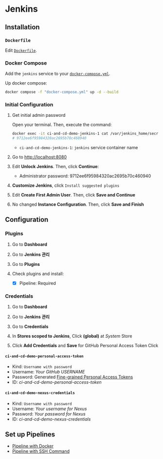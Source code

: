 # Jenkins

## Installation

### `Dockerfile`

Edit [`Dockerfile`](../../jenkins/Dockerfile).

### Docker Compose

Add the `jenkins` service to your [`docker-compose.yml`](../docker-compose.yml).

Up docker compose:

```bash
docker compose -f "docker-compose.yml" up -d --build
```

### Initial Configuration

1. Get initial admin password

   Open your terminal. Then, execute the command:

   ```bash
   docker exec -it ci-and-cd-demo-jenkins-1 cat /var/jenkins_home/secrets/initialAdminPassword
   # 9712ee6f95984320ac2695b70c460940
   ```

   - `ci-and-cd-demo-jenkins-1`: `jenkins` service container name

2. Go to [http://localhost:8080](http://localhost:8080)

3. Edit **Unlock Jenkins**. Then, click **Continue**:

   - Administrator password: 9712ee6f95984320ac2695b70c460940

4. **Customize Jenkins**, click `Install suggested plugins`

5. Edit **Create First Admin User**. Then, click **Save and Continue**

6. No changed **Instance Configuration**. Then, click **Save and Finish**

## Configuration

### Plugins

1. Go to **Dashboard**

2. Go to **Jenkins 관리**

3. Go to **Plugins**

4. Check plugins and install:

   - [x] Pipeline: Required

### Credentials

1. Go to **Dashboard**

2. Go to **Jenkins 관리**

3. Go to **Credentials**

4. In **Stores scoped to Jenkins**, Click **(global)** at _System_ Store

5. Click **Add Credentials** and **Save** for GitHub Personal Access Token Click

#### `ci-and-cd-demo-personal-access-token`

- Kind: `Username with password`
- Username: _Your GitHub USERNAME_
- Password: Generated [Fine-grained Personal Access Tokens](../github.md#fine-grained-personal-access-tokens)
- ID: _ci-and-cd-demo-personal-access-token_

#### `ci-and-cd-demo-nexus-credentials`

- Kind: `Username with password`
- Username: _Your username for Nexus_
- Password: _Your password for Nexus_
- ID: _ci-and-cd-demo-nexus-credentials_

## Set up Pipelines

- [Pipeline with Docker](./pipeline-docker.md)
- [Pipeline with SSH Command](./pipeline-ssh-command.md)
